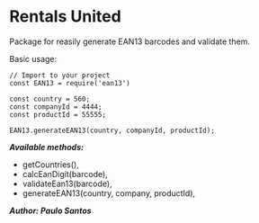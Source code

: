 # Rentals United

Package for reasily generate EAN13 barcodes and validate them.

Basic usage:
```
// Import to your project
const EAN13 = require('ean13')

const country = 560;
const companyId = 4444;
const productId = 55555;

EAN13.generateEAN13(country, companyId, productId);

```

***Available methods:***
- getCountries(),
- calcEanDigit(barcode),
- validateEan13(barcode),
- generateEAN13(country, company, productId),

***Author: Paulo Santos***